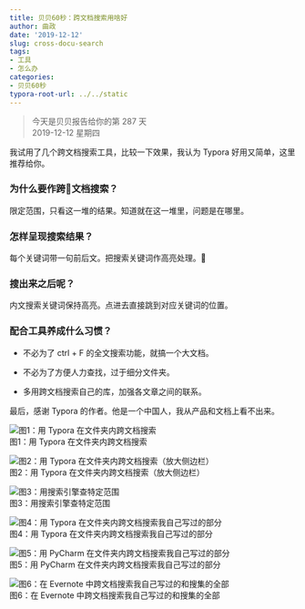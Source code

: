 ```yaml
---
title: 贝贝60秒：跨文档搜索用啥好
author: 曲政
date: '2019-12-12'
slug: cross-docu-search
tags:
- 工具
- 怎么办
categories:
- 贝贝60秒
typora-root-url: ../../static
---
```

>   今天是贝贝报告给你的第 287 天  
>    2019-12-12 星期四

我试用了几个跨文档搜索工具，比较一下效果，我认为 Typora 好用又简单，这里推荐给你。

### 为什么要作跨文档搜索？

限定范围，只看这一堆的结果。知道就在这一堆里，问题是在哪里。

### 怎样呈现搜索结果？

每个关键词带一句前后文。把搜索关键词作高亮处理。

### 搜出来之后呢？

内文搜索关键词保持高亮。点进去直接跳到对应关键词的位置。

### 配合工具养成什么习惯？

-   不必为了 ctrl + F 的全文搜索功能，就搞一个大文档。

-   不必为了方便人力查找，过于细分文件夹。

-   多用跨文档搜索自己的库，加强各文章之间的联系。

最后，感谢 Typora 的作者。他是一个中国人，我从产品和文档上看不出来。

![图1：用 Typora 在文件夹内跨文档搜索](/images/2019-12-12-%E8%B4%9D%E8%B4%9D60%E7%A7%92%EF%BC%9A%E8%B7%A8%E6%96%87%E6%A1%A3%E6%90%9C%E7%B4%A2%E7%94%A8%E5%95%A5%E5%A5%BD/Screen%20Shot%202019-12-12%20at%2015.31.51.png)  
图1：用 Typora 在文件夹内跨文档搜索

![图2：用 Typora 在文件夹内跨文档搜索（放大侧边栏）](/images/2019-12-12-%E8%B4%9D%E8%B4%9D60%E7%A7%92%EF%BC%9A%E8%B7%A8%E6%96%87%E6%A1%A3%E6%90%9C%E7%B4%A2%E7%94%A8%E5%95%A5%E5%A5%BD/Screen%20Shot%202019-12-13%20at%2016.48.25.png)  
图2：用 Typora 在文件夹内跨文档搜索（放大侧边栏）

![图3：用搜索引擎查特定范围](/images/2019-12-12-%E8%B4%9D%E8%B4%9D60%E7%A7%92%EF%BC%9A%E8%B7%A8%E6%96%87%E6%A1%A3%E6%90%9C%E7%B4%A2%E7%94%A8%E5%95%A5%E5%A5%BD/Screen%20Shot%202019-12-16%20at%2013.44.54.png)  
图3：用搜索引擎查特定范围

![图4：用 Typora 在文件夹内跨文档搜索我自己写过的部分](/images/2019-12-12-%E8%B4%9D%E8%B4%9D60%E7%A7%92%EF%BC%9A%E8%B7%A8%E6%96%87%E6%A1%A3%E6%90%9C%E7%B4%A2%E7%94%A8%E5%95%A5%E5%A5%BD/Screen%20Shot%202019-12-13%20at%2016.47.41.png)  
图4：用 Typora 在文件夹内跨文档搜索我自己写过的部分

![图5：用 PyCharm 在文件夹内跨文档搜索我自己写过的部分](/images/2019-12-12-%E8%B4%9D%E8%B4%9D60%E7%A7%92%EF%BC%9A%E8%B7%A8%E6%96%87%E6%A1%A3%E6%90%9C%E7%B4%A2%E7%94%A8%E5%95%A5%E5%A5%BD/Screen%20Shot%202019-12-13%20at%2016.36.46.png)  
图5：用 PyCharm 在文件夹内跨文档搜索我自己写过的部分

![图6：在 Evernote 中跨文档搜索我自己写过的和搜集的全部](/images/2019-12-12-%E8%B4%9D%E8%B4%9D60%E7%A7%92%EF%BC%9A%E8%B7%A8%E6%96%87%E6%A1%A3%E6%90%9C%E7%B4%A2%E7%94%A8%E5%95%A5%E5%A5%BD/Screen%20Shot%202019-12-13%20at%2016.45.46.png)  
图6：在 Evernote 中跨文档搜索我自己写过的和搜集的全部



